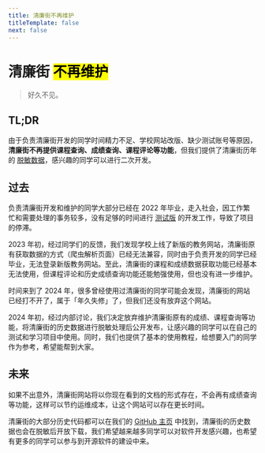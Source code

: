```yaml
---
title: 清廉街不再维护
titleTemplate: false
next: false
---
```


# 清廉街 <mark>不再维护</mark>

> 好久不见。

## TL;DR

由于负责清廉街开发的同学时间精力不足、学校网站改版、缺少测试账号等原因，**清廉街不再提供课程查询、成绩查询、课程评论等功能**，但我们提供了清廉街历年的 [脱敏数据](./数据/下载数据.md)，感兴趣的同学可以进行二次开发。

## 过去

负责清廉街开发和维护的同学大部分已经在 2022 年毕业，走入社会，因工作繁忙和需要处理的事务较多，没有足够的时间进行 [测试版](./历史/未完成的测试版.md) 的开发工作，导致了项目的停滞。

2023 年初，经过同学们的反馈，我们发现学校上线了新版的教务网站，清廉街原有获取数据的方式（爬虫解析页面）已经无法兼容，同时由于负责开发的同学已经毕业，无法登录新版教务网站。至此，清廉街的课程和成绩数据获取功能已经基本无法使用，但课程评论和历史成绩查询功能还能勉强使用，但也没有进一步维护。

时间来到了 2024 年，很多曾经使用过清廉街的同学可能会发现，清廉街的网站已经打不开了，属于「年久失修」了，但我们还没有放弃这个网站。

2024 年初，经过内部讨论，我们决定放弃维护清廉街原有的成绩、课程查询等功能，将清廉街的历史数据进行脱敏处理后公开发布，让感兴趣的同学可以在自己的测试和学习项目中使用。同时，我们也提供了基本的使用教程，给想要入门的同学作为参考，希望能帮到大家。

## 未来

如果不出意外，清廉街网站将以你现在看到的文档的形式存在，不会再有成绩查询等功能，这样可以节约运维成本，让这个网站可以存在更长时间。

清廉街的大部分历史代码都可以在我们的 [GitHub 主页](https://github.com/QingLianJie) 中找到，清廉街的历史数据也会在脱敏后开放下载，我们希望越来越多同学可以对软件开发感兴趣，也希望有更多的同学可以参与到开源软件的建设中来。
